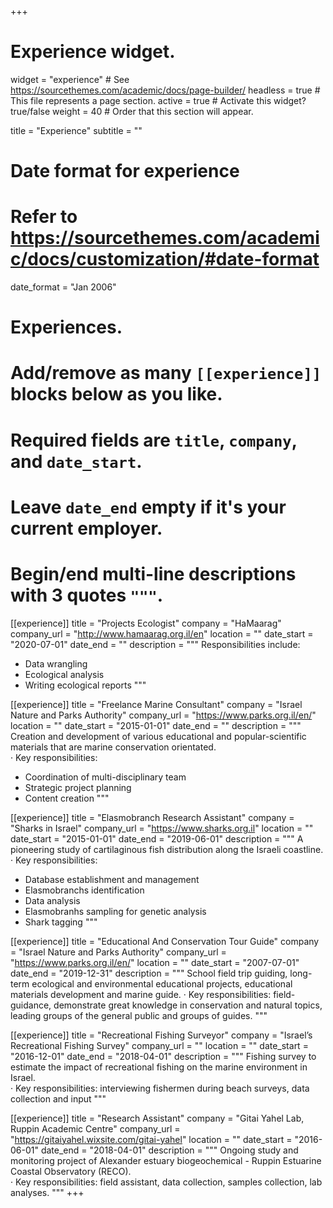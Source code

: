 +++
# Experience widget.
widget = "experience"  # See https://sourcethemes.com/academic/docs/page-builder/
headless = true  # This file represents a page section.
active = true  # Activate this widget? true/false
weight = 40  # Order that this section will appear.

title = "Experience"
subtitle = ""

# Date format for experience
#   Refer to https://sourcethemes.com/academic/docs/customization/#date-format
date_format = "Jan 2006"

# Experiences.
#   Add/remove as many `[[experience]]` blocks below as you like.
#   Required fields are `title`, `company`, and `date_start`.
#   Leave `date_end` empty if it's your current employer.
#   Begin/end multi-line descriptions with 3 quotes `"""`.
[[experience]]
  title = "Projects Ecologist"
  company = "HaMaarag"
  company_url = "http://www.hamaarag.org.il/en"
  location = ""
  date_start = "2020-07-01"
  date_end = ""
  description = """
  Responsibilities include:
  
  * Data wrangling
  * Ecological analysis
  * Writing ecological reports
  """

[[experience]]
  title = "Freelance Marine Consultant"
  company = "Israel Nature and Parks Authority"
  company_url = "https://www.parks.org.il/en/"
  location = ""
  date_start = "2015-01-01"
  date_end = ""
  description = """
  Creation and development of various educational and popular-scientific materials that are marine conservation orientated.  
· Key responsibilities:  

  * Coordination of multi-disciplinary team
  * Strategic project planning
  * Content creation
  """

[[experience]]
  title = "Elasmobranch Research Assistant"
  company = "Sharks in Israel"
  company_url = "https://www.sharks.org.il"
  location = ""
  date_start = "2015-01-01"
  date_end = "2019-06-01"
  description = """
  A pioneering study of cartilaginous fish distribution along the Israeli coastline.  
· Key responsibilities:  

  * Database establishment and management
  * Elasmobranchs identification
  * Data analysis
  * Elasmobranhs sampling for genetic analysis
  * Shark tagging
  """
  
  
[[experience]]
  title = "Educational And Conservation Tour Guide"
  company = "Israel Nature and Parks Authority"
  company_url = "https://www.parks.org.il/en/"
  location = ""
  date_start = "2007-07-01"
  date_end = "2019-12-31"
  description = """
  School field trip guiding, long-term ecological and environmental educational projects, educational materials development and marine guide.
· Key responsibilities: field-guidance, demonstrate great knowledge in conservation and natural topics, leading groups of the general public and groups of guides.
  """
  
  [[experience]]
  title = "Recreational Fishing Surveyor"
  company = "Israel’s Recreational Fishing Survey"
  company_url = ""
  location = ""
  date_start = "2016-12-01"
  date_end = "2018-04-01"
  description = """
  Fishing survey to estimate the impact of recreational fishing on the marine environment in Israel.  
· Key responsibilities:  interviewing fishermen during beach surveys, data collection and input
  """
  
  
  [[experience]]
  title = "Research Assistant"
  company = "Gitai Yahel Lab, Ruppin Academic Centre"
  company_url = "https://gitaiyahel.wixsite.com/gitai-yahel"
  location = ""
  date_start = "2016-06-01"
  date_end = "2018-04-01"
  description = """
  Ongoing study and monitoring project of Alexander estuary biogeochemical - Ruppin Estuarine Coastal Observatory (RECO).  
· Key responsibilities: field assistant, data collection, samples collection, lab analyses.
  """
+++
